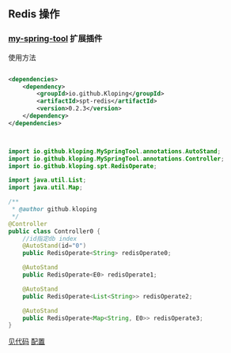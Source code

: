 ## Redis 操作

### [my-spring-tool](https://github.com/Kloping/my-spring-tool) 扩展插件

使用方法

```xml

<dependencies>
    <dependency>
        <groupId>io.github.Kloping</groupId>
        <artifactId>spt-redis</artifactId>
        <version>0.2.3</version>
    </dependency>
</dependencies>

```

```java


import io.github.kloping.MySpringTool.annotations.AutoStand;
import io.github.kloping.MySpringTool.annotations.Controller;
import io.github.kloping.spt.RedisOperate;

import java.util.List;
import java.util.Map;

/**
 * @author github.kloping
 */
@Controller
public class Controller0 {
    //id指定db index
    @AutoStand(id="0")
    public RedisOperate<String> redisOperate0;

    @AutoStand
    public RedisOperate<E0> redisOperate1;

    @AutoStand
    public RedisOperate<List<String>> redisOperate2;

    @AutoStand
    public RedisOperate<Map<String, E0>> redisOperate3;
}

```


[见代码](https://github.com/Kloping/spt-redis/blob/master/src/test/java/p0/T0.java)
[配置](https://github.com/Kloping/spt-redis/blob/master/conf/conf.txt)
